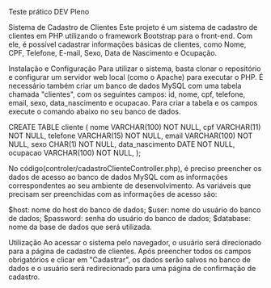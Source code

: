 Teste prático DEV Pleno

Sistema de Cadastro de Clientes
Este projeto é um sistema de cadastro de clientes em PHP utilizando o framework Bootstrap para o front-end. Com ele, é possível cadastrar informações básicas de clientes, como Nome, CPF, Telefone, E-mail, Sexo, Data de Nascimento e Ocupação.

Instalação e Configuração
Para utilizar o sistema, basta clonar o repositório e configurar um servidor web local (como o Apache) para executar o PHP. É necessário também criar um banco de dados MySQL com uma tabela chamada "clientes", com os seguintes campos: id, nome, cpf, telefone, email, sexo, data_nascimento e ocupacao.
Para criar a tabela e os campos execute o comando abaixo no seu banco de dados.

CREATE TABLE cliente (
    nome VARCHAR(100) NOT NULL,
    cpf VARCHAR(11) NOT NULL,
    telefone VARCHAR(15) NOT NULL,
    email VARCHAR(100) NOT NULL,
    sexo CHAR(1) NOT NULL,
    data_nascimento DATE NOT NULL,
    ocupacao VARCHAR(100) NOT NULL,
);

No código(controler/cadastroClienteController.php), é preciso preencher os dados de acesso ao banco de dados MySQL com as informações correspondentes ao seu ambiente de desenvolvimento. As variáveis que precisam ser preenchidas com as informações de acesso são:

  $host: nome do host do banco de dados;
  $user: nome do usuário do banco de dados;
  $password: senha do usuário do banco de dados;
  $database: nome da base de dados que será utilizada.


Utilização
Ao acessar o sistema pelo navegador, o usuário será direcionado para a página de cadastro de clientes. Após preencher todos os campos obrigatórios e clicar em "Cadastrar", os dados serão salvos no banco de dados e o usuário será redirecionado para uma página de confirmação de cadastro.
